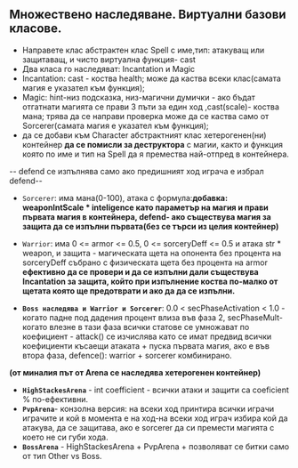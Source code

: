 ## Множествено наследяване. Виртуални базови класове.

- Направете клас абстрактен клас Spell с име,тип: атакуващ или защитаващ, и чисто виртуална функция- cast
- Два класа го наследяват: Incantation и Magic
- Incantation: cast - коства health; може да каства всеки клас(самата магия е указател към функция);
- Magic: hint-низ подсказка, низ-магични думички - ако бъдат отгатнати магията се прави 3 пъти за един ход ,cast(scale)- коства мана; трява да се направи проверка може да се каства само от Sorcerer(самата магия е указател към функция);
- да се добави към Character абстрактният клас хетерогенен(ни) контейнер **да се помисли за деструктора** с магии, както и функция която по име и тип на Spell да я премества най-отпред в контейнера.

-- defend се изпълнява само ако предишният ход играча е избрал defend--

- `Sorcerer`: има мана(0-100), атака с формула:**добавка: weaponIntScale \* inteligence като параметър на магия и прави първата магия в контейнера, defend- ако съществува магия за защита да се изпълни първата(без се търси из целия контейнер)**
- `Warrior`: има 0 <= armor <= 0.5, 0 <= sorceryDeff <= 0.5 и атака str \* weapon, и защита - магическата щета на опонента без процента на sorceryDeff събрано с физическата щета без процента на armor **ефективно да се провери и да се изпълни дали съществува Incantation за защита, който при изпълнение коства по-малко от щетата която ще предотврати и ако да да се изпълни.**

- **`Boss наследява и Warrior и Sorcerer`**: 0.0 < secPhaseActivation < 1.0 - когато падне под дадения процент влиза във фаза 2, secPhaseMult- когато влезне в тази фаза всички статове се умножават по коефициент - attack() се изчислява като се имат предвид всички коефициенти късаещи атаката + пуска първата магия, ако е във втора фаза, defence(): warrior + sorcerer комбинирано.

**(от миналия път от Arena се наследява хетерогенен контейнер)**

- **`HighStackesArena`** - int coefficient - всички атаки и защити са coeficient % по-ефективни.
- **`PvpArena`**- конзолна версия: на всеки ход принтира всички играчи играчите и кой в момента е на ход-на всеки ход играч избира кой да атакува, да се защитава, ако е sorcerer да си премести магията с което не си губи хода.
- **`BossArena`** - HighStackesArena + PvpArena + позволяват се битки само от тип Other vs Boss.
